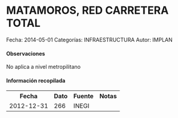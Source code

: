 MATAMOROS, RED CARRETERA TOTAL
=====

Fecha: 2014-05-01
Categorías: INFRAESTRUCTURA
Autor: IMPLAN

#### Observaciones

No aplica a nivel metropilitano

#### Información recopilada

<table class="table table-hover table-bordered">
  <tr><th>Fecha</th><th>Dato</th><th>Fuente</th><th>Notas</th></tr>
  <tr><td>2012-12-31</td><td>266</td><td>INEGI</td><td></td></tr>
</table>
